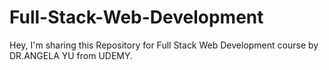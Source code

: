 # Full-Stack-Web-Development
Hey, I'm sharing this Repository for Full Stack Web Development course by DR.ANGELA YU from UDEMY.
